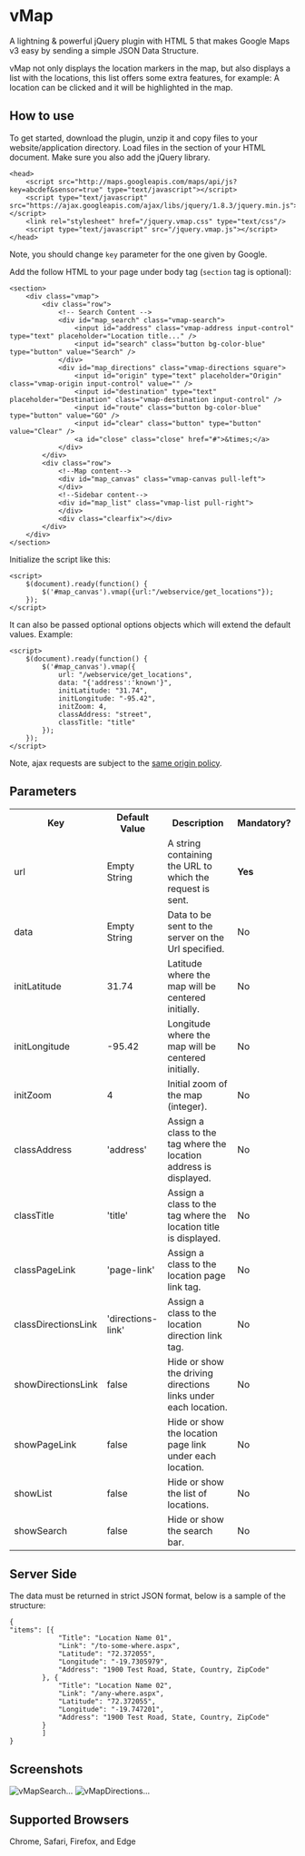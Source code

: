 vMap
====

A lightning & powerful jQuery plugin with HTML 5 that makes Google Maps v3 easy by sending a simple JSON Data Structure.

vMap not only displays the location markers in the map, but also displays a list with the locations, this list offers some extra features, for example: A location can be clicked and it will be highlighted in the map.


How to use
----------

To get started, download the plugin, unzip it and copy files to your website/application directory.
Load files in the <head> section of your HTML document. Make sure you also add the jQuery library.

	<head>
		<script src="http://maps.googleapis.com/maps/api/js?key=abcdef&sensor=true" type="text/javascript"></script>
        <script type="text/javascript" src="https://ajax.googleapis.com/ajax/libs/jquery/1.8.3/jquery.min.js"></script>
        <link rel="stylesheet" href="/jquery.vmap.css" type="text/css"/>
        <script type="text/javascript" src="/jquery.vmap.js"></script>
    </head>

Note, you should change `key` parameter for the one given by Google.

Add the follow HTML to your page under body tag (`section` tag is optional):
	
	<section>
		<div class="vmap">
			<div class="row">
				<!-- Search Content -->
				<div id="map_search" class="vmap-search">
					<input id="address" class="vmap-address input-control"  type="text" placeholder="Location title..." />
					<input id="search" class="button bg-color-blue" type="button" value="Search" />
				</div>
				<div id="map_directions" class="vmap-directions square">
					<input id="origin" type="text" placeholder="Origin" class="vmap-origin input-control" value="" />
					<input id="destination" type="text" placeholder="Destination" class="vmap-destination input-control" />
					<input id="route" class="button bg-color-blue" type="button" value="GO" />
					<input id="clear" class="button" type="button" value="Clear" />
					<a id="close" class="close" href="#">&times;</a>
				</div>
			</div>
			<div class="row">
				<!--Map content-->
				<div id="map_canvas" class="vmap-canvas pull-left">
				</div>
				<!--Sidebar content-->
				<div id="map_list" class="vmap-list pull-right">
				</div>
				<div class="clearfix"></div>
			</div>
		</div>
	</section>
	
Initialize the script like this:

    <script>
        $(document).ready(function() {
            $('#map_canvas').vmap({url:"/webservice/get_locations"});
        });
    </script>

It can also be passed optional options objects which will extend the default values. Example:

    <script>
        $(document).ready(function() {
            $('#map_canvas').vmap({
				url: "/webservice/get_locations",
				data: "{'address':'known'}",
				initLatitude: "31.74",
				initLongitude: "-95.42",
				initZoom: 4,
				classAddress: "street",
				classTitle: "title"
            });
        });
    </script>

Note, ajax requests are subject to the [same origin policy](http://en.wikipedia.org/wiki/Same_origin_policy).


Parameters
----------

<table>
  <tr>
    <th>Key</th><th>Default Value</th><th>Description</th><th>Mandatory?</th>
  </tr>
  <tr>
    <td>url</td><td>Empty String</td><td>A string containing the URL to which the request is sent.</td><td><strong>Yes</strong></td>
  </tr>
  <tr>
    <td>data</td><td>Empty String</td><td>Data to be sent to the server on the Url specified.</td><td>No</td>
  </tr>
  <tr>
    <td>initLatitude</td><td>31.74</td><td>Latitude where the map will be centered initially.</td><td>No</td>
  </tr>
  <tr>  
	<td>initLongitude</td><td>-95.42</td><td>Longitude where the map will be centered initially.</td><td>No</td>
  </tr>
  <tr>  
	<td>initZoom</td><td>4</td><td>Initial zoom of the map (integer).</td><td>No</td>
  </tr>
  <tr>
	<td>classAddress</td><td>'address'</td><td>Assign a class to the tag where the location address is displayed.</td><td>No</td>
  </tr>
  <tr>  
	<td>classTitle</td><td>'title'</td><td>Assign a class to the tag where the location title is displayed.</td><td>No</td>
  </tr>
  <tr>  
	<td>classPageLink</td><td>'page-link'</td><td>Assign a class to the location page link tag.</td><td>No</td>
  </tr>
  <tr>  
	<td>classDirectionsLink</td><td>'directions-link'</td><td>Assign a class to the location direction link tag.</td><td>No</td>
  </tr>
  <tr>  
	<td>showDirectionsLink</td><td>false</td><td>Hide or show the driving directions links under each location.</td><td>No</td>
  </tr>
  <tr>  
	<td>showPageLink</td><td>false</td><td>Hide or show the location page link under each location.</td><td>No</td>
  </tr>
  <tr>  
	<td>showList</td><td>false</td><td>Hide or show the list of locations.</td><td>No</td>
  </tr>
  <tr>  
	<td>showSearch</td><td>false</td><td>Hide or show the search bar.</td><td>No</td>
  </tr>
</table>

Server Side
----------

The data must be returned in strict JSON format, below is a sample of the structure:

	{
    "items": [{
				"Title": "Location Name 01",
				"Link": "/to-some-where.aspx",
				"Latitude": "72.372055",
				"Longitude": "-19.7305979",
				"Address": "1900 Test Road, State, Country, ZipCode"
			}, {
				"Title": "Location Name 02",
				"Link": "/any-where.aspx",
				"Latitude": "72.372055",
				"Longitude": "-19.747201",
				"Address": "1900 Test Road, State, Country, ZipCode"
			}
			]
	}
	
Screenshots
----------
![vMapSearch...](http://i1342.photobucket.com/albums/o773/vhugogarcia/Projects/vMap-Search.png)
![vMapDirections...](http://i1342.photobucket.com/albums/o773/vhugogarcia/Projects/vMap-Driving.png)


Supported Browsers
----------
Chrome, Safari, Firefox, and Edge
